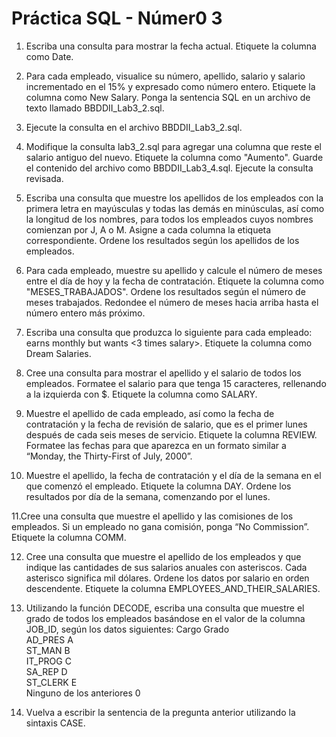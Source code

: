 # Práctica SQL - Númer0 3

1.	Escriba una consulta para mostrar la fecha actual. Etiquete la columna como Date.

2.	Para cada empleado, visualice su número, apellido, salario y salario incrementado en el 15% y expresado como número entero. Etiquete la columna como New Salary. Ponga la sentencia SQL en un archivo de texto llamado BBDDII_Lab3_2.sql.

3.	Ejecute la consulta en el archivo BBDDII_Lab3_2.sql.        

4.	Modifique la consulta lab3_2.sql para agregar una columna que reste el salario antiguo del nuevo. Etiquete la columna como "Aumento". Guarde el contenido del archivo como BBDDII_Lab3_4.sql. Ejecute la consulta revisada.

5. Escriba una consulta que muestre los apellidos de los empleados con la primera letra en mayúsculas y todas las demás en minúsculas, así como la longitud de los nombres, para todos los empleados cuyos nombres comienzan por J, A o M. Asigne a cada columna la etiqueta correspondiente. Ordene los resultados según los apellidos de los empleados.

6. Para cada empleado, muestre su apellido y calcule el número de meses entre el día de hoy y la fecha de contratación. Etiquete la columna como "MESES_TRABAJADOS". Ordene los resultados según el número de meses trabajados. Redondee el número de meses hacia arriba hasta el número entero más próximo.

7.	Escriba una consulta que produzca lo siguiente para cada empleado:	<employee last name> earns <salary> monthly but wants <3 times salary>. Etiquete la columna como Dream Salaries.

8.	Cree una consulta para mostrar el apellido y el salario de todos los empleados. Formatee el salario para que tenga 15 caracteres, rellenando a la izquierda con $. Etiquete la columna como SALARY.

9.	Muestre el apellido de cada empleado, así como la fecha de contratación y la fecha de revisión de salario, que es el primer lunes después de cada seis meses de servicio. Etiquete la columna REVIEW. Formatee las fechas para que aparezca en un formato similar a “Monday, the Thirty-First of July, 2000”.

10.	Muestre el apellido, la fecha de contratación y el día de la semana en el que comenzó el empleado. Etiquete la columna DAY. Ordene los resultados por día de la semana, comenzando 	por el lunes.

11.Cree una consulta que muestre el apellido y las comisiones de los empleados. Si un empleado 	no gana comisión, ponga “No Commission”. Etiquete la columna COMM.

12.	Cree una consulta que muestre el apellido de los empleados y que indique las cantidades de sus salarios anuales con asteriscos. Cada asterisco significa mil dólares. Ordene los datos por salario en orden descendente. Etiquete la columna EMPLOYEES_AND_THEIR_SALARIES.

13. Utilizando la función DECODE, escriba una consulta que muestre el grado de todos los empleados basándose en el valor de la columna JOB_ID, según los datos siguientes:
	Cargo						Grado 	
	AD_PRES						A	
	ST_MAN						B	
	IT_PROG						C	
	SA_REP						D	
	ST_CLERK					E	
	Ninguno de los anteriores	0	

14. Vuelva a escribir la sentencia de la pregunta anterior utilizando la sintaxis CASE.
